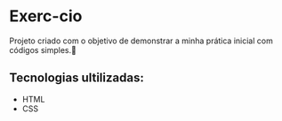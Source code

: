# Exerc-cio
 Projeto criado com o objetivo de demonstrar a minha prática inicial com códigos simples.🤖
 ## Tecnologias ultilizadas:
 - HTML
 - CSS